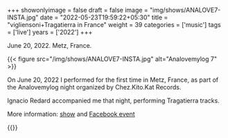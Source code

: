 +++
showonlyimage = false
draft = false
image = "img/shows/ANALOVE7-INSTA.jpg"
date = "2022-05-23T19:59:22+05:30"
title = "vigliensoni+Tragatierra in France"
weight = 39
categories = ['music']
tags = ['live']
years = ['2022']
+++

June 20, 2022. Metz, France.

<!--more-->

{{< figure src="/img/shows/ANALOVE7-INSTA.jpg" alt="Analovemylog 7" >}}
 

On June 20, 2022 I performed for the first time in Metz, France, as part of the Analovemylog night organized by Chez.Kito.Kat Records.

Ignacio Redard accompanied me that night, performing Tragatierra tracks.

More information: [show](https://laerogare.fr/programmation/analove-my-log-electro-party-7/) and [Facebook event](https://www.facebook.com/events/481926053710375/)

{{<website src="https://laerogare.fr/programmation/analove-my-log-electro-party-7/">}}






